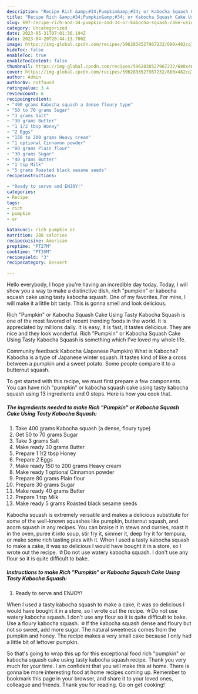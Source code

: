```yaml
---
description: "Recipe Rich &amp;#34;Pumpkin&amp;#34; or Kabocha Squash Cake Using Tasty Kabocha Squash yang Very Delicious"
title: "Recipe Rich &amp;#34;Pumpkin&amp;#34; or Kabocha Squash Cake Using Tasty Kabocha Squash yang Very Delicious"
slug: 697-recipe-rich-and-34-pumpkin-and-34-or-kabocha-squash-cake-using-tasty-kabocha-squash-yang-very-delicious
category: Uncategorized
date: 2023-05-31T07:01:36.194Z
date: 2023-04-20T20:44:13.700Z
image: https://img-global.cpcdn.com/recipes/5962838527967232/680x482cq70/rich-pumpkin-or-kabocha-squash-cake-using-tasty-kabocha-squash-recipe-main-photo.jpg
hideToc: false
enableToc: true
enableTocContent: false
thumbnail: https://img-global.cpcdn.com/recipes/5962838527967232/680x482cq70/rich-pumpkin-or-kabocha-squash-cake-using-tasty-kabocha-squash-recipe-main-photo.jpg
cover: https://img-global.cpcdn.com/recipes/5962838527967232/680x482cq70/rich-pumpkin-or-kabocha-squash-cake-using-tasty-kabocha-squash-recipe-main-photo.jpg
author: Admin
authorAv: notfound
ratingvalue: 3.4
reviewcount: 6
recipeingredient:
- "400 grams Kabocha squash a dense floury type"
- "50 to 70 grams Sugar"
- "3 grams Salt"
- "30 grams Butter"
- "1 1/2 tbsp Honey"
- "2 Eggs"
- "150 to 200 grams Heavy cream"
- "1 optional Cinnamon powder"
- "80 grams Plain flour"
- "30 grams Sugar"
- "40 grams Butter"
- "1 tsp Milk"
- "5 grams Roasted black sesame seeds"
recipeinstructions:

- "Ready to serve and ENJOY!"
categories:
- Recipe
tags:
- rich
- pumpkin
- or

katakunci: rich pumpkin or 
nutrition: 288 calories
recipecuisine: American
preptime: "PT27M"
cooktime: "PT35M"
recipeyield: "3"
recipecategory: Dessert

---
```



Hello everybody, I hope you're having an incredible day today. Today, I will show you a way to make a distinctive dish, rich &#34;pumpkin&#34; or kabocha squash cake using tasty kabocha squash. One of my favorites. For mine, I will make it a little bit tasty. This is gonna smell and look delicious.

Rich &#34;Pumpkin&#34; or Kabocha Squash Cake Using Tasty Kabocha Squash is one of the most favored of recent trending foods in the world. It is appreciated by millions daily. It is easy, it is fast, it tastes delicious. They are nice and they look wonderful. Rich &#34;Pumpkin&#34; or Kabocha Squash Cake Using Tasty Kabocha Squash is something which I've loved my whole life.

Community feedback Kabocha (Japanese Pumpkin) What is Kabocha? Kabocha is a type of Japanese winter squash. It tastes kind of like a cross between a pumpkin and a sweet potato. Some people compare it to a butternut squash.


To get started with this recipe, we must first prepare a few components. You can have rich &#34;pumpkin&#34; or kabocha squash cake using tasty kabocha squash using 13 ingredients and 0 steps. Here is how you cook that.

<!--inarticleads1-->

##### The ingredients needed to make Rich &#34;Pumpkin&#34; or Kabocha Squash Cake Using Tasty Kabocha Squash:

1. Take 400 grams Kabocha squash (a dense, floury type)
1. Get 50 to 70 grams Sugar
1. Take 3 grams Salt
1. Make ready 30 grams Butter
1. Prepare 1 1/2 tbsp Honey
1. Prepare 2 Eggs
1. Make ready 150 to 200 grams Heavy cream
1. Make ready 1 optional Cinnamon powder
1. Prepare 80 grams Plain flour
1. Prepare 30 grams Sugar
1. Make ready 40 grams Butter
1. Prepare 1 tsp Milk
1. Make ready 5 grams Roasted black sesame seeds


Kabocha squash is extremely versatile and makes a delicious substitute for some of the well-known squashes like pumpkin, butternut squash, and acorn squash in any recipes. You can braise it in stews and curries, roast it in the oven, puree it into soup, stir fry it, simmer it, deep fry it for tempura, or make some rich tasting pies with it. When I used a tasty kabocha squash to make a cake, it was so delicious I would have bought it in a store, so I wrote out the recipe. ☆Do not use watery kabocha squash. I don&#39;t use any flour so it is quite difficult to bake. 

<!--inarticleads2-->

##### Instructions to make Rich &#34;Pumpkin&#34; or Kabocha Squash Cake Using Tasty Kabocha Squash:


1. Ready to serve and ENJOY!

When I used a tasty kabocha squash to make a cake, it was so delicious I would have bought it in a store, so I wrote out the recipe. ☆Do not use watery kabocha squash. I don&#39;t use any flour so it is quite difficult to bake. Use a floury kabocha squash. ☆If the kabocha squash dense and floury but not so sweet, add more sugar. The natural sweetness comes from the pumpkin and honey. The recipe makes a very small cake because I only had a little bit of leftover pumpkin. 

So that's going to wrap this up for this exceptional food rich &#34;pumpkin&#34; or kabocha squash cake using tasty kabocha squash recipe. Thank you very much for your time. I am confident that you will make this at home. There is gonna be more interesting food at home recipes coming up. Remember to bookmark this page in your browser, and share it to your loved ones, colleague and friends. Thank you for reading. Go on get cooking!
